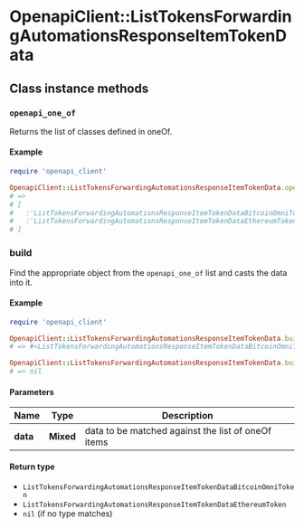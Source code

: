 # OpenapiClient::ListTokensForwardingAutomationsResponseItemTokenData

## Class instance methods

### `openapi_one_of`

Returns the list of classes defined in oneOf.

#### Example

```ruby
require 'openapi_client'

OpenapiClient::ListTokensForwardingAutomationsResponseItemTokenData.openapi_one_of
# =>
# [
#   :'ListTokensForwardingAutomationsResponseItemTokenDataBitcoinOmniToken',
#   :'ListTokensForwardingAutomationsResponseItemTokenDataEthereumToken'
# ]
```

### build

Find the appropriate object from the `openapi_one_of` list and casts the data into it.

#### Example

```ruby
require 'openapi_client'

OpenapiClient::ListTokensForwardingAutomationsResponseItemTokenData.build(data)
# => #<ListTokensForwardingAutomationsResponseItemTokenDataBitcoinOmniToken:0x00007fdd4aab02a0>

OpenapiClient::ListTokensForwardingAutomationsResponseItemTokenData.build(data_that_doesnt_match)
# => nil
```

#### Parameters

| Name | Type | Description |
| ---- | ---- | ----------- |
| **data** | **Mixed** | data to be matched against the list of oneOf items |

#### Return type

- `ListTokensForwardingAutomationsResponseItemTokenDataBitcoinOmniToken`
- `ListTokensForwardingAutomationsResponseItemTokenDataEthereumToken`
- `nil` (if no type matches)

